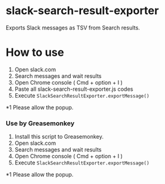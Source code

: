 # slack-search-result-exporter

Exports Slack messages as TSV from Search results.

# How to use

1. Open slack.com
1. Search messages and wait results
1. Open Chrome console ( Cmd + option + I )
1. Paste all slack-search-result-exporter.js codes
1. Execute `SlackSearchResultExporter.exportMessage()`

*1 Please allow the popup.

### Use by Greasemonkey

1. Install this script to Greasemonkey.
1. Open slack.com
1. Search messages and wait results
1. Open Chrome console ( Cmd + option + I )
1. Execute `SlackSearchResultExporter.exportMessage()`

*1 Please allow the popup.
